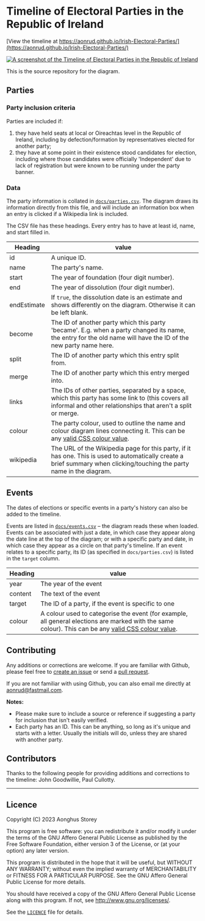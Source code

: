 # Timeline of Electoral Parties in the Republic of Ireland

[View the timeline at https://aonrud.github.io/Irish-Electoral-Parties/](https://aonrud.github.io/Irish-Electoral-Parties/)

[![A screenshot of the Timeline of Electoral Parties in the Republic of Ireland](https://aonrud.github.io/Irish-Electoral-Parties/electoral_parties.png)](https://aonrud.github.io/Irish-Electoral-Parties/)

This is the source repository for the diagram.

## Parties

### Party inclusion criteria

Parties are included if:

1. they have held seats at local or Oireachtas level in the Republic of Ireland, including by defection/formation by representatives elected for another party;
2. they have at some point in their existence stood candidates for election, including where those candidates were officially 'Independent' due to lack of registration but were known to be running under the party banner.

### Data

The party information is collated in [`docs/parties.csv`](docs/parties.csv). The diagram draws its information directly from this file, and will include an information box when an entry is clicked if a Wikipedia link is included.

The CSV file has these headings. Every entry has to have at least id, name, and start filled in.

|Heading|value|
|-------|-----|
|id|A unique ID.|
|name|The party's name.|
|start|The year of foundation (four digit number).|
|end|The year of dissolution (four digit number).|
|endEstimate|If `true`, the dissolution date is an estimate and shows differently on the diagram. Otherwise it can be left blank.|
|become|The ID of another party which this party 'became'. E.g. when a party changed its name, the entry for the old name will have the ID of the new party name here.|
|split|The ID of another party which this entry split from.|
|merge|The ID of another party which this entry merged into.|
|links|The IDs of other parties, separated by a space, which this party has some link to (this covers all informal and other relationships that aren't a split or merge.|
|colour|The party colour, used to outline the name and colour diagram lines connecting it. This can be any [valid CSS colour value](https://developer.mozilla.org/en-US/docs/Web/CSS/color_value).|
|wikipedia|The URL of the Wikipedia page for this party, if it has one. This is used to automatically create a brief summary when clicking/touching the party name in the diagram.|

## Events

The dates of elections or specific events in a party's history can also be added to the timeline.

Events are listed in [`docs/events.csv`](docs/events.csv) – the diagram reads these when loaded. Events can be associated with just a date, in which case they appear along the date line at the top of the diagram; or with a specific party and date, in which case they appear as a circle on that party's timeline. If an event relates to a specific party, its ID (as specified in `docs/parties.csv`) is listed in the `target` column.

|Heading|value|
|-------|-----|
|year|The year of the event|
|content|The text of the event|
|target|The ID of a party, if the event is specific to one|
|colour|A colour used to categorise the event (for example, all general elections are marked with the same colour). This can be any [valid CSS colour value](https://developer.mozilla.org/en-US/docs/Web/CSS/color_value).|

## Contributing

Any additions or corrections are welcome. If you are familiar with Github, please feel free to [create an issue](https://github.com/Aonrud/Irish-Electoral-Parties/issues) or send a [pull request](https://github.com/Aonrud/Irish-Electoral-Parties/pulls).

If you are not familiar with using Github, you can also email me directly at [aonrud@fastmail.com](mailto:aonrud@fastmail.com).

**Notes:**

* Please make sure to include a source or reference if suggesting a party for inclusion that isn't easily verified.
* Each party has an ID. This can be anything, so long as it's unique and starts with a letter. Usually the initials will do, unless they are shared with another party.

## Contributors

Thanks to the following people for providing additions and corrections to the timeline: John Goodwillie, Paul Cullotty.

* * *

## Licence

Copyright (C) 2023 Aonghus Storey

This program is free software: you can redistribute it and/or modify
it under the terms of the GNU Affero General Public License as published by
the Free Software Foundation, either version 3 of the License, or
(at your option) any later version.

This program is distributed in the hope that it will be useful,
but WITHOUT ANY WARRANTY; without even the implied warranty of
MERCHANTABILITY or FITNESS FOR A PARTICULAR PURPOSE.  See the
GNU Affero General Public License for more details.

You should have received a copy of the GNU Affero General Public License
along with this program.  If not, see <http://www.gnu.org/licenses/>.

See the [`LICENCE`](LICENCE) file for details.
